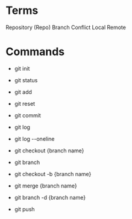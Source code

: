 # Terms

Repository (Repo)
Branch
Conflict
Local
Remote

# Commands

- git init

- git status

- git add

- git reset

- git commit

- git log

- git log --oneline

- git checkout {branch name}

- git branch

- git checkout -b {branch name}

- git merge {branch name}

- git branch -d {branch name}

- git push